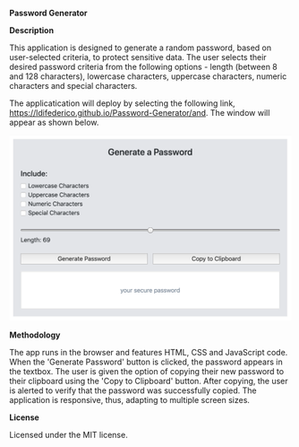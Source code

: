 **Password Generator**

**Description**

This application is designed to generate a random password, based on user-selected criteria, to protect sensitive data. The user selects their desired password criteria from the following options - length (between 8 and 128 characters), lowercase characters, uppercase characters, numeric characters and special characters. 

The applicatication will deploy by selecting the following link, https://ldifederico.github.io/Password-Generator/and. The window will appear as shown below.

![Image of Screen Shot](https://raw.githubusercontent.com/ldifederico/Password-Generator/master/Screen%20Shot.png)

**Methodology**

The app runs in the browser and features HTML, CSS and JavaScript code. When the 'Generate Password' button is clicked, the password appears in the textbox. The user is given the option of copying their new password to their clipboard using the 'Copy to Clipboard' button. After copying, the user is alerted to verify that the password was successfully copied. The application is responsive, thus, adapting to multiple screen sizes.

**License**

Licensed under the MIT license.


